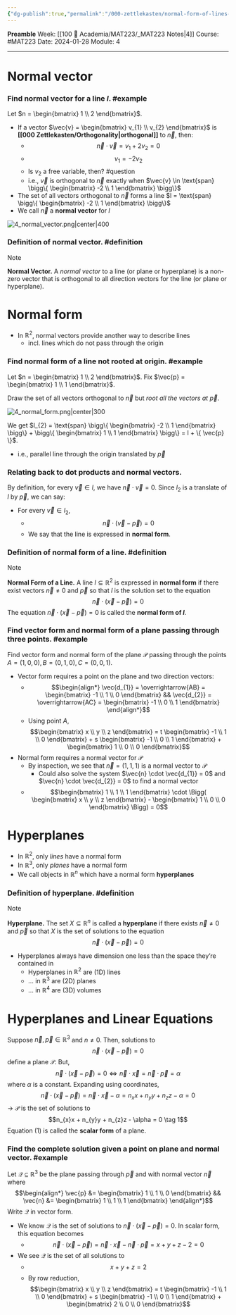 ```yaml
---
{"dg-publish":true,"permalink":"/000-zettlekasten/normal-form-of-lines-and-planes/","created":"2024-01-28T14:50:32.442-05:00","updated":"2024-01-28T16:05:32.074-05:00"}
---
```


**Preamble**
Week: [[100 📒 Academia/MAT223/_MAT223 Notes\|4]]
Course: #MAT223
Date: 2024-01-28
Module: 4

---
# Normal vector
### Find normal vector for a line $l$. #example 

Let $n = \begin{bmatrix} 1 \\ 2 \end{bmatrix}$.
- If a vector $\vec{v} = \begin{bmatrix} v_{1} \\ v_{2} \end{bmatrix}$ is **[[000 Zettlekasten/Orthogonality\|orthogonal]]** to $\vec{n}$, then:
	- $$\vec{n} \cdot \vec{v} = v_{1} + 2 v_{2} = 0$$
	- $$v_{1} = -2v_{2}$$
	- Is $v_{2}$ a free variable, then? #question
	- i.e., $\vec{v}$ is orthogonal to $\vec{n}$ exactly when $\vec{v} \in \text{span} \bigg\{ \begin{bmatrix} -2 \\ 1 \end{bmatrix} \bigg\}$
- The set of all vectors orthogonal to $\vec{n}$ forms a line $l = \text{span} \bigg\{ \begin{bmatrix} -2 \\ 1 \end{bmatrix} \bigg\}$
- We call $\vec{n}$ a **normal vector** for $l$

![4_normal_vector.png|center|400](/img/user/Files/mat223/4_normal_vector.png)
### Definition of normal vector. #definition 

> [!note] 
> **Normal Vector.** A *normal vector* to a line (or plane or hyperplane) is a non-zero vector that is orthogonal to all direction vectors for the line (or plane or hyperplane).

# Normal form

- In $\mathbb{R}^{2}$, normal vectors provide another way to describe lines
	- incl. lines which do not pass through the origin

### Find normal form of a line not rooted at origin. #example 

Let $n = \begin{bmatrix} 1 \\ 2 \end{bmatrix}$. Fix $\vec{p} = \begin{bmatrix} 1 \\ 1 \end{bmatrix}$.

Draw the set of all vectors orthogonal to $\vec{n}$ but *root all the vectors at $\vec{p}$*.

![4_normal_form.png|center|300](/img/user/Files/mat223/4_normal_form.png)

We get $l_{2} = \text{span} \bigg\{ \begin{bmatrix} -2 \\ 1 \end{bmatrix} \bigg\} + \bigg\{ \begin{bmatrix} 1 \\ 1 \end{bmatrix} \bigg\} = l + \{ \vec{p} \}$.
- i.e., parallel line through the origin translated by $\vec{p}$

### Relating back to dot products and normal vectors.
By definition, for every $\vec{v} \in l$, we have $\vec{n} \cdot \vec{v} = 0$. Since $l_{2}$ is a translate of $l$ by $\vec{p}$, we can say:
- For every $\vec{v} \in l_{2}$,
	- $$\vec{n} \cdot (\vec{v} - \vec{p}) = 0$$
	- We say that the line is expressed in **normal form**.

### Definition of normal form of a line. #definition 

> [!note] 
> **Normal Form of a Line.**
> A line $l \subseteq \mathbb{R}^{2}$ is expressed in **normal form** if there exist vectors $\vec{n} \neq 0$ and $\vec{p}$ so that $l$ is the solution set to the equation
> $$\vec{n} \cdot (\vec{x} - \vec{p}) = 0$$
> The equation $\vec{n} \cdot (\vec{x} - \vec{p}) = 0$ is called the **normal form of $l$**.

### Find vector form and normal form of a plane passing through three points. #example 

Find vector form and normal form of the plane $\mathcal{P}$ passing through the points $A = (1, 0, 0), B = (0, 1, 0), C = (0, 0, 1)$.

- Vector form requires a point on the plane and two direction vectors:
	- $$\begin{align*} \vec{d_{1}}  = \overrightarrow{AB} = \begin{bmatrix} -1 \\ 1 \\ 0 \end{bmatrix} && \vec{d_{2}} = \overrightarrow{AC} = \begin{bmatrix} -1 \\ 0 \\ 1 \end{bmatrix} \end{align*}$$
	- Using point $A$, $$\begin{bmatrix} x \\ y \\ z \end{bmatrix} = t \begin{bmatrix} -1 \\ 1 \\ 0 \end{bmatrix} + s \begin{bmatrix} -1 \\ 0 \\ 1 \end{bmatrix} + \begin{bmatrix} 1 \\ 0 \\ 0 \end{bmatrix}$$
- Normal form requires a normal vector for $\mathcal{P}$
	- By inspection, we see that $\vec{n} = (1,1,1)$ is a normal vector to $\mathcal{P}$
		- Could also solve the system $\vec{n} \cdot \vec{d_{1}} = 0$ and $\vec{n} \cdot \vec{d_{2}} = 0$ to find a normal vector
	- $$\begin{bmatrix} 1 \\ 1 \\ 1 \end{bmatrix} \cdot \Bigg( \begin{bmatrix} x \\ y \\ z \end{bmatrix} - \begin{bmatrix} 1 \\ 0 \\ 0 \end{bmatrix} \Bigg) = 0$$

# Hyperplanes

- In $\mathbb{R}^{2}$, only *lines* have a normal form
- In $\mathbb{R}^{3}$, only *planes* have a normal form
- We call objects in $\mathbb{R}^{n}$ which have a normal form **hyperplanes**

### Definition of hyperplane. #definition 

> [!note]
> **Hyperplane.** The set $X \subseteq \mathbb{R}^{n}$ is called a **hyperplane** if there exists $\vec{n} \neq 0$ and $\vec{p}$ so that $X$ is the set of solutions to the equation
> $$\vec{n} \cdot (\vec{x} - \vec{p}) = 0$$

- Hyperplanes always have dimension one less than the space they’re contained in
	- Hyperplanes in $\mathbb{R}^{2}$ are (1D) lines
	- … in $\mathbb{R}^{3}$ are (2D) planes
	- … in $\mathbb{R}^{4}$ are (3D) volumes

# Hyperplanes and Linear Equations

Suppose $\vec{n}, \vec{p} \in \mathbb{R}^{3}$ and $n \neq 0$. Then, solutions to
$$\vec{n} \cdot (\vec{x} - \vec{p}) = 0$$
define a plane $\mathcal{P}$. But, $$\vec{n} \cdot (\vec{x} - \vec{p}) = 0 \iff \vec{n} \cdot \vec{x} = \vec{n} \cdot \vec{p} = \alpha$$
where $\alpha$ is a constant. Expanding using coordinates,
$$\vec{n} \cdot (\vec{x} - \vec{p}) = \vec{n} \cdot \vec{x} - \alpha = n_{x}x + n_{y}y + n_{z}z - \alpha = 0$$
→ $\mathcal{P}$ is the set of solutions to
$$n_{x}x + n_{y}y + n_{z}z - \alpha = 0 \tag 1$$
Equation (1) is called the **scalar form** of a plane.

### Find the complete solution given a point on plane and normal vector. #example 

Let $\mathcal{Q} \subseteq \mathbb{R}^{3}$ be the plane passing through $\vec{p}$ and with normal vector $\vec{n}$ where
$$\begin{align*}
\vec{p} &= \begin{bmatrix} 1 \\ 1 \\ 0 \end{bmatrix} && \vec{n} &= \begin{bmatrix} 1 \\ 1 \\ 1 \end{bmatrix}
\end{align*}$$
Write $\mathcal{Q}$ in vector form.
- We know $\mathcal{Q}$ is the set of solutions to $\vec{n} \cdot (\vec{x} - \vec{p}) = 0$. In scalar form, this equation becomes
	- $$\vec{n} \cdot (\vec{x} - \vec{p}) = \vec{n} \cdot \vec{x} - \vec{n} \cdot \vec{p} = x + y + z - 2 = 0$$
- We see $\mathcal{Q}$ is the set of all solutions to
	- $$x + y + z = 2$$
	- By row reduction, $$\begin{bmatrix} x \\ y \\ z \end{bmatrix} = t \begin{bmatrix} -1 \\ 1 \\ 0 \end{bmatrix} + s \begin{bmatrix} -1 \\ 0 \\ 1 \end{bmatrix} + \begin{bmatrix} 2 \\ 0 \\ 0 \end{bmatrix}$$
